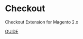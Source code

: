 # Checkout

Checkout Extension for Magento 2.x

[GUIDE](https://github.com/SlavaYurthev/Checkout-M2/wiki)
